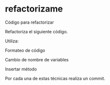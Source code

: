 refactorizame
=============

Código para refactorizar

Refactoriza el siguiente código.

Utiliza:

  Formateo de código
  
  Cambio de nombre de variables
  
  Insertar método

Por cada una de estas técnicas realiza un commit.
